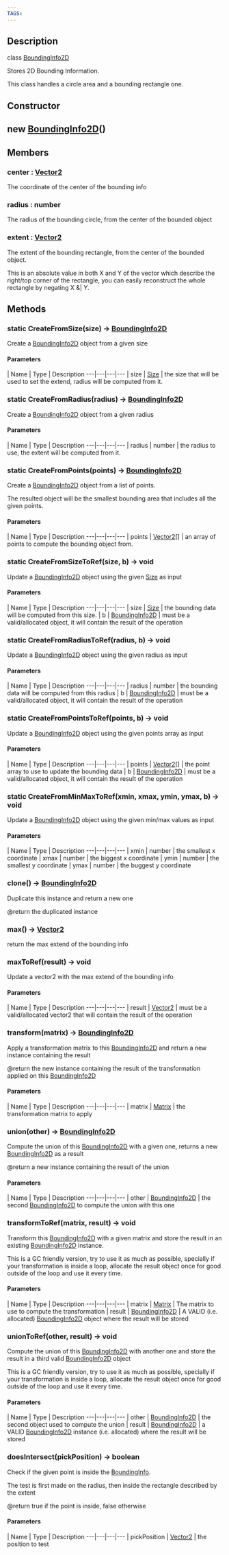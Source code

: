 ```yaml
---
TAGS:
---
```

## Description

class [BoundingInfo2D](/classes/2.4/BoundingInfo2D)

Stores 2D Bounding Information.

This class handles a circle area and a bounding rectangle one.

## Constructor

## new [BoundingInfo2D](/classes/2.4/BoundingInfo2D)()


## Members

### center : [Vector2](/classes/2.4/Vector2)

The coordinate of the center of the bounding info

### radius : number

The radius of the bounding circle, from the center of the bounded object

### extent : [Vector2](/classes/2.4/Vector2)

The extent of the bounding rectangle, from the center of the bounded object.

This is an absolute value in both X and Y of the vector which describe the right/top corner of the rectangle, you can easily reconstruct the whole rectangle by negating X &| Y.

## Methods

### static CreateFromSize(size) &rarr; [BoundingInfo2D](/classes/2.4/BoundingInfo2D)

Create a [BoundingInfo2D](/classes/2.4/BoundingInfo2D) object from a given size

#### Parameters
 | Name | Type | Description
---|---|---|---
 | size | [Size](/classes/2.4/Size) |  the size that will be used to set the extend, radius will be computed from it.

### static CreateFromRadius(radius) &rarr; [BoundingInfo2D](/classes/2.4/BoundingInfo2D)

Create a [BoundingInfo2D](/classes/2.4/BoundingInfo2D) object from a given radius

#### Parameters
 | Name | Type | Description
---|---|---|---
 | radius | number |  the radius to use, the extent will be computed from it.

### static CreateFromPoints(points) &rarr; [BoundingInfo2D](/classes/2.4/BoundingInfo2D)

Create a [BoundingInfo2D](/classes/2.4/BoundingInfo2D) object from a list of points.

The resulted object will be the smallest bounding area that includes all the given points.

#### Parameters
 | Name | Type | Description
---|---|---|---
 | points | [Vector2](/classes/2.4/Vector2)[] |  an array of points to compute the bounding object from.

### static CreateFromSizeToRef(size, b) &rarr; void

Update a [BoundingInfo2D](/classes/2.4/BoundingInfo2D) object using the given [Size](/classes/2.4/Size) as input

#### Parameters
 | Name | Type | Description
---|---|---|---
 | size | [Size](/classes/2.4/Size) |  the bounding data will be computed from this size.
 | b | [BoundingInfo2D](/classes/2.4/BoundingInfo2D) |  must be a valid/allocated object, it will contain the result of the operation
### static CreateFromRadiusToRef(radius, b) &rarr; void

Update a [BoundingInfo2D](/classes/2.4/BoundingInfo2D) object using the given radius as input

#### Parameters
 | Name | Type | Description
---|---|---|---
 | radius | number |  the bounding data will be computed from this radius
 | b | [BoundingInfo2D](/classes/2.4/BoundingInfo2D) |  must be a valid/allocated object, it will contain the result of the operation
### static CreateFromPointsToRef(points, b) &rarr; void

Update a [BoundingInfo2D](/classes/2.4/BoundingInfo2D) object using the given points array as input

#### Parameters
 | Name | Type | Description
---|---|---|---
 | points | [Vector2](/classes/2.4/Vector2)[] |  the point array to use to update the bounding data
 | b | [BoundingInfo2D](/classes/2.4/BoundingInfo2D) |  must be a valid/allocated object, it will contain the result of the operation
### static CreateFromMinMaxToRef(xmin, xmax, ymin, ymax, b) &rarr; void

Update a [BoundingInfo2D](/classes/2.4/BoundingInfo2D) object using the given min/max values as input

#### Parameters
 | Name | Type | Description
---|---|---|---
 | xmin | number |  the smallest x coordinate
 | xmax | number |  the biggest x coordinate
 | ymin | number |  the smallest y coordinate
 | ymax | number |  the buggest y coordinate
### clone() &rarr; [BoundingInfo2D](/classes/2.4/BoundingInfo2D)

Duplicate this instance and return a new one

@return the duplicated instance
### max() &rarr; [Vector2](/classes/2.4/Vector2)

return the max extend of the bounding info
### maxToRef(result) &rarr; void

Update a vector2 with the max extend of the bounding info

#### Parameters
 | Name | Type | Description
---|---|---|---
 | result | [Vector2](/classes/2.4/Vector2) |  must be a valid/allocated vector2 that will contain the result of the operation

### transform(matrix) &rarr; [BoundingInfo2D](/classes/2.4/BoundingInfo2D)

Apply a transformation matrix to this [BoundingInfo2D](/classes/2.4/BoundingInfo2D) and return a new instance containing the result

@return the new instance containing the result of the transformation applied on this [BoundingInfo2D](/classes/2.4/BoundingInfo2D)

#### Parameters
 | Name | Type | Description
---|---|---|---
 | matrix | [Matrix](/classes/2.4/Matrix) |  the transformation matrix to apply

### union(other) &rarr; [BoundingInfo2D](/classes/2.4/BoundingInfo2D)

Compute the union of this [BoundingInfo2D](/classes/2.4/BoundingInfo2D) with a given one, returns a new [BoundingInfo2D](/classes/2.4/BoundingInfo2D) as a result

@return a new instance containing the result of the union

#### Parameters
 | Name | Type | Description
---|---|---|---
 | other | [BoundingInfo2D](/classes/2.4/BoundingInfo2D) |  the second [BoundingInfo2D](/classes/2.4/BoundingInfo2D) to compute the union with this one

### transformToRef(matrix, result) &rarr; void

Transform this [BoundingInfo2D](/classes/2.4/BoundingInfo2D) with a given matrix and store the result in an existing [BoundingInfo2D](/classes/2.4/BoundingInfo2D) instance.

This is a GC friendly version, try to use it as much as possible, specially if your transformation is inside a loop, allocate the result object once for good outside of the loop and use it every time.

#### Parameters
 | Name | Type | Description
---|---|---|---
 | matrix | [Matrix](/classes/2.4/Matrix) |  The matrix to use to compute the transformation
 | result | [BoundingInfo2D](/classes/2.4/BoundingInfo2D) |  A VALID (i.e. allocated) [BoundingInfo2D](/classes/2.4/BoundingInfo2D) object where the result will be stored
### unionToRef(other, result) &rarr; void

Compute the union of this [BoundingInfo2D](/classes/2.4/BoundingInfo2D) with another one and store the result in a third valid [BoundingInfo2D](/classes/2.4/BoundingInfo2D) object

This is a GC friendly version, try to use it as much as possible, specially if your transformation is inside a loop, allocate the result object once for good outside of the loop and use it every time.

#### Parameters
 | Name | Type | Description
---|---|---|---
 | other | [BoundingInfo2D](/classes/2.4/BoundingInfo2D) |  the second object used to compute the union
 | result | [BoundingInfo2D](/classes/2.4/BoundingInfo2D) |  a VALID [BoundingInfo2D](/classes/2.4/BoundingInfo2D) instance (i.e. allocated) where the result will be stored
### doesIntersect(pickPosition) &rarr; boolean

Check if the given point is inside the [BoundingInfo](/classes/2.4/BoundingInfo).

The test is first made on the radius, then inside the rectangle described by the extent

@return true if the point is inside, false otherwise

#### Parameters
 | Name | Type | Description
---|---|---|---
 | pickPosition | [Vector2](/classes/2.4/Vector2) |  the position to test

